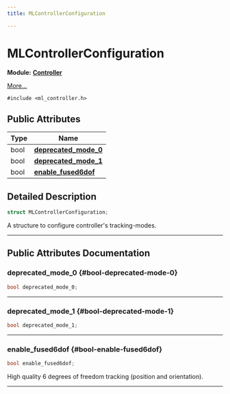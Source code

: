 ```yaml
---
title: MLControllerConfiguration

---
```


# MLControllerConfiguration

**Module:** **[Controller](/versioned_docs/version-03-Jan-2023/api-ref/api/Modules/group___controller/group___controller.md)**



 [More...](#detailed-description)


`#include <ml_controller.h>`

## Public Attributes

| Type           | Name           |
| -------------- | -------------- |
| bool | **[deprecated_mode_0](/versioned_docs/version-03-Jan-2023/api-ref/api/Modules/group___controller/struct_m_l_controller_configuration.md#bool-deprecated-mode-0)**  |
| bool | **[deprecated_mode_1](/versioned_docs/version-03-Jan-2023/api-ref/api/Modules/group___controller/struct_m_l_controller_configuration.md#bool-deprecated-mode-1)**  |
| bool | **[enable_fused6dof](/versioned_docs/version-03-Jan-2023/api-ref/api/Modules/group___controller/struct_m_l_controller_configuration.md#bool-enable-fused6dof)**  |

## Detailed Description

```cpp
struct MLControllerConfiguration;
```


A structure to configure controller's tracking-modes. 





-----------
## Public Attributes Documentation

### deprecated_mode_0 {#bool-deprecated-mode-0}

```cpp
bool deprecated_mode_0;
```






-----------

### deprecated_mode_1 {#bool-deprecated-mode-1}

```cpp
bool deprecated_mode_1;
```






-----------

### enable_fused6dof {#bool-enable-fused6dof}

```cpp
bool enable_fused6dof;
```


High quality 6 degrees of freedom tracking (position and orientation). 





-----------

